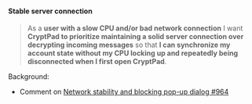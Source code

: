 #### Stable server connection

> As a **user with a slow CPU and/or bad network connection** I want **CryptPad
> to prioritize maintaining a solid server connection over decrypting incoming
> messages** so that **I can synchronize my account state without my CPU locking
> up and repeatedly being disconnected when I first open CryptPad**.

Background:

* Comment on [Network stability and blocking pop-up dialog
  #964](https://github.com/xwiki-labs/cryptpad/issues/964#issuecomment-1236741387)

